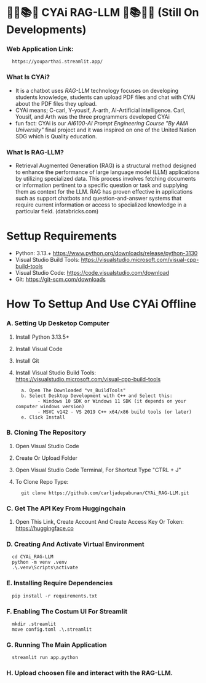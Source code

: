 # ✍🏻📚🤖  CYAi RAG-LLM 🤖📚✍🏻 (Still On Developments)

### Web Application Link: 
      https://youparthai.streamlit.app/
### What Is CYAi?
- It is a chatbot uses _RAG-LLM_ technology focuses on developing students knowledge, students can upload PDF files and chat with CYAi about the PDF files they upload.
- CYAi means; C-carl, Y-yousif, A-arth, Ai-Artificial intelligence. Carl, Yousif, and Arth was the three programmers developed CYAi
- fun fact: CYAi is our _AI6100-AI Prompt Engineering Course "By AMA University"_ final project and it was inspired on one of the United Nation SDG which is Quality education.
### What Is RAG-LLM?
- Retrieval Augmented Generation (RAG) is a structural method designed to enhance the performance of large language model (LLM) applications by utilizing specialized data. This process involves fetching documents or information pertinent to a specific question or task and supplying them as context for the LLM. RAG has proven effective in applications such as support chatbots and question-and-answer systems that require current information or access to specialized knowledge in a particular field. (databricks.com)

# Settup Requirements
- Python: 3.13.+ https://www.python.org/downloads/release/python-3130
- Visual Studio Build Tools: https://visualstudio.microsoft.com/visual-cpp-build-tools
- Visual Studio Code: https://code.visualstudio.com/download
- Git: https://git-scm.com/downloads

# How To Settup And Use CYAi Offline
### A. Setting Up Desketop Computer
   1. Install Python 3.13.5+
   2. Install Visual Code
   3. Install Git
   4. Install Visual Studio Build Tools: https://visualstudio.microsoft.com/visual-cpp-build-tools

            a. Open The Downloaded "vs_BuildTools"
            b. Select Desktop Development with C++ and Select this:
                  - Windows 10 SDK or Windows 11 SDK (it depends on your computer windows version)
                  - MSVC v142 - VS 2019 C++ x64/x86 build tools (or later)
            e. Click Install
### B. Cloning The Repository
   1. Open Visual Studio Code
   2. Create Or Upload Folder
   3. Open Visual Studio Code Terminal, For Shortcut Type "CTRL + J"
   4. To Clone Repo Type:

            git clone https://github.com/carljadepabunan/CYAi_RAG-LLM.git
### C. Get The API Key From Huggingchain
   1. Open This Link, Create Account And Create Access Key Or Token: https://huggingface.co
### D. Creating And Activate Virtual Environment
      cd CYAi_RAG-LLM
      python -m venv .venv
      .\.venv\Scripts\activate
### E. Installing Require Dependencies
      pip install -r requirements.txt
### F. Enabling The Costum UI For Streamlit      
      mkdir .streamlit
      move config.toml .\.streamlit
### G. Running The Main Application
      streamlit run app.python
### H. Upload choosen file and interact with the RAG-LLM.
